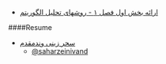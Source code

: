 

+ [ارائه بخش اول فصل ۱ - روشهای تحلیل الگوریتم](http://dl1.abrim.ir/Videos/FMP/Algorithm/SZ-980173622-Algorithm.mp4) 



####Resume
+ [سحر زینی وندمقدم]( https://saharzeinivand.github.io/)  
  - [@saharzeinivand](https://github.com/saharzeinivand)
